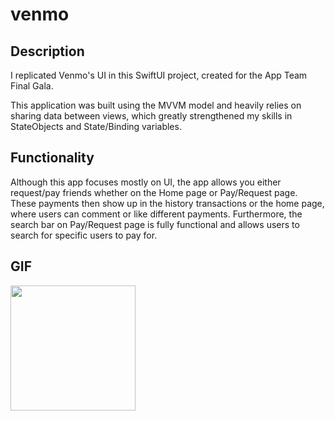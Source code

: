 <h1>venmo</h1>
<h2>Description</h2>
<p>I replicated Venmo's UI in this SwiftUI project, created for the App Team Final Gala.</p>
<p>This application was built using the MVVM model and heavily relies on sharing data between views, which greatly strengthened my skills in StateObjects and State/Binding variables.</p>
<h2>Functionality</h2>
<p>Although this app focuses mostly on UI, the app allows you either request/pay friends whether on the Home page or Pay/Request page. These payments then show up in the history transactions or the home page, where users can comment or like different payments. Furthermore, the search bar on Pay/Request page is fully functional and allows users to search for specific users to pay for.</p>
<h2>GIF</h2>
<img src = "https://github.com/ellieekimm/venmo/blob/main/Screen%20Recording%202023-12-02%20at%202.16.31%20PM.gif" width = "200">

